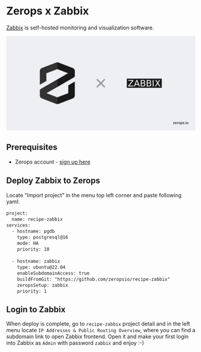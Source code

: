 # Zerops x Zabbix

[Zabbix](https://www.zabbix.com/) is self-hosted monitoring and visualization software.

![Zabbix](https://github.com/zeropsio/recipe-shared-assets/blob/main/covers/svg/cover-zabbix.svg)

## Prerequisites

- Zerops account - [sign up here](https://app.zerops.io/registration)

## Deploy Zabbix to Zerops

Locate "Import project" in the menu top left corner and paste following yaml:

```
project:
  name: recipe-zabbix
services:
  - hostname: pgdb
    type: postgresql@16
    mode: HA
    priority: 10
  
  - hostname: zabbix
    type: ubuntu@22.04
    enableSubdomainAccess: true
    buildFromGit: "https://github.com/zeropsio/recipe-zabbix"
    zeropsSetup: zabbix
    priority: 1
```

## Login to Zabbix 
When deploy is complete, go to `recipe-zabbix` project detail and in the left menu locate `IP Addresses & Public Routing Overview`, where you can find a subdomain link to open Zabbix frontend.
Open it and make your first login into Zabbix as `Admin` with password `zabbix` and enjoy :-)
